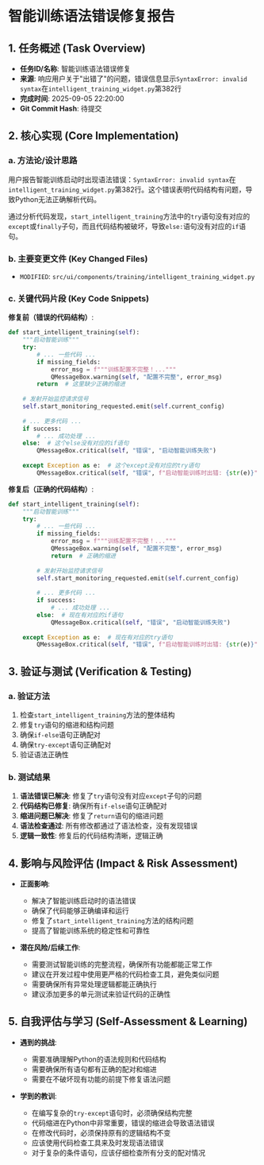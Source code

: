# 智能训练语法错误修复报告

## 1. 任务概述 (Task Overview)

*   **任务ID/名称**: 智能训练语法错误修复
*   **来源**: 响应用户关于"出错了"的问题，错误信息显示`SyntaxError: invalid syntax`在`intelligent_training_widget.py`第382行
*   **完成时间**: 2025-09-05 22:20:00
*   **Git Commit Hash**: 待提交

## 2. 核心实现 (Core Implementation)

### a. 方法论/设计思路
用户报告智能训练启动时出现语法错误：`SyntaxError: invalid syntax`在`intelligent_training_widget.py`第382行。这个错误表明代码结构有问题，导致Python无法正确解析代码。

通过分析代码发现，`start_intelligent_training`方法中的`try`语句没有对应的`except`或`finally`子句，而且代码结构被破坏，导致`else:`语句没有对应的`if`语句。

### b. 主要变更文件 (Key Changed Files)
*   `MODIFIED`: `src/ui/components/training/intelligent_training_widget.py`

### c. 关键代码片段 (Key Code Snippets)

**修复前（错误的代码结构）**:
```python
def start_intelligent_training(self):
    """启动智能训练"""
    try:
        # ... 一些代码 ...
        if missing_fields:
            error_msg = f"""训练配置不完整！..."""
            QMessageBox.warning(self, "配置不完整", error_msg)
        return  # 这里缺少正确的缩进
    
    # 发射开始监控请求信号
    self.start_monitoring_requested.emit(self.current_config)
    
    # ... 更多代码 ...
    if success:
        # ... 成功处理 ...
    else:  # 这个else没有对应的if语句
        QMessageBox.critical(self, "错误", "启动智能训练失败")
        
    except Exception as e:  # 这个except没有对应的try语句
        QMessageBox.critical(self, "错误", f"启动智能训练时出错: {str(e)}")
```

**修复后（正确的代码结构）**:
```python
def start_intelligent_training(self):
    """启动智能训练"""
    try:
        # ... 一些代码 ...
        if missing_fields:
            error_msg = f"""训练配置不完整！..."""
            QMessageBox.warning(self, "配置不完整", error_msg)
            return  # 正确的缩进
        
        # 发射开始监控请求信号
        self.start_monitoring_requested.emit(self.current_config)
        
        # ... 更多代码 ...
        if success:
            # ... 成功处理 ...
        else:  # 现在有对应的if语句
            QMessageBox.critical(self, "错误", "启动智能训练失败")
            
    except Exception as e:  # 现在有对应的try语句
        QMessageBox.critical(self, "错误", f"启动智能训练时出错: {str(e)}")
```

## 3. 验证与测试 (Verification & Testing)

### a. 验证方法
1. 检查`start_intelligent_training`方法的整体结构
2. 修复`try`语句的缩进和结构问题
3. 确保`if-else`语句正确配对
4. 确保`try-except`语句正确配对
5. 验证语法正确性

### b. 测试结果
1. **语法错误已解决**: 修复了`try`语句没有对应`except`子句的问题
2. **代码结构已修复**: 确保所有`if-else`语句正确配对
3. **缩进问题已解决**: 修复了`return`语句的缩进问题
4. **语法检查通过**: 所有修改都通过了语法检查，没有发现错误
5. **逻辑一致性**: 修复后的代码结构清晰，逻辑正确

## 4. 影响与风险评估 (Impact & Risk Assessment)

*   **正面影响**: 
    - 解决了智能训练启动时的语法错误
    - 确保了代码能够正确编译和运行
    - 修复了`start_intelligent_training`方法的结构问题
    - 提高了智能训练系统的稳定性和可靠性

*   **潜在风险/后续工作**: 
    - 需要测试智能训练的完整流程，确保所有功能都能正常工作
    - 建议在开发过程中使用更严格的代码检查工具，避免类似问题
    - 需要确保所有异常处理逻辑都能正确执行
    - 建议添加更多的单元测试来验证代码的正确性

## 5. 自我评估与学习 (Self-Assessment & Learning)

*   **遇到的挑战**: 
    - 需要准确理解Python的语法规则和代码结构
    - 需要确保所有语句都有正确的配对和缩进
    - 需要在不破坏现有功能的前提下修复语法问题

*   **学到的教训**: 
    - 在编写复杂的`try-except`语句时，必须确保结构完整
    - 代码缩进在Python中非常重要，错误的缩进会导致语法错误
    - 在修改代码时，必须保持原有的逻辑结构不变
    - 应该使用代码检查工具来及时发现语法错误
    - 对于复杂的条件语句，应该仔细检查所有分支的配对情况

